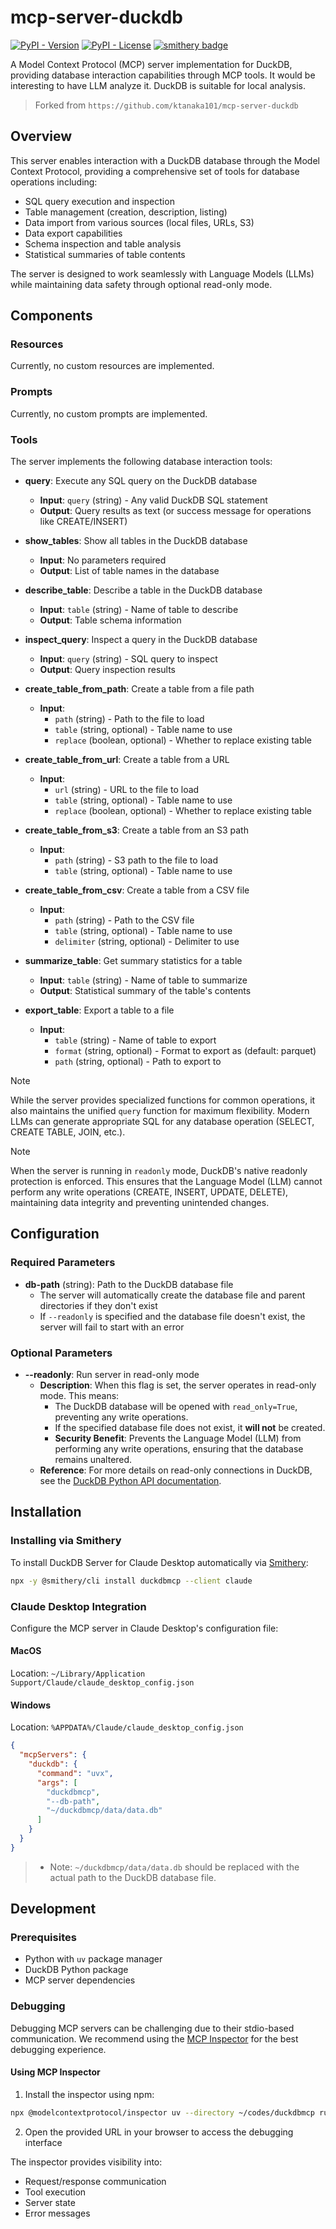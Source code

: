 # mcp-server-duckdb

[![PyPI - Version](https://img.shields.io/pypi/v/mcp-server-duckdb)](https://pypi.org/project/duckdbmcp/)
[![PyPI - License](https://img.shields.io/pypi/l/mcp-server-duckdb)](LICENSE)
[![smithery badge](https://smithery.ai/badge/mcp-server-duckdb)](https://smithery.ai/server/mcp-server-duckdb)

A Model Context Protocol (MCP) server implementation for DuckDB, providing database interaction capabilities through MCP tools.
It would be interesting to have LLM analyze it. DuckDB is suitable for local analysis.

> Forked from `https://github.com/ktanaka101/mcp-server-duckdb`

## Overview

This server enables interaction with a DuckDB database through the Model Context Protocol, providing a comprehensive set of tools for database operations including:

- SQL query execution and inspection
- Table management (creation, description, listing)
- Data import from various sources (local files, URLs, S3)
- Data export capabilities
- Schema inspection and table analysis
- Statistical summaries of table contents

The server is designed to work seamlessly with Language Models (LLMs) while maintaining data safety through optional read-only mode.

## Components

### Resources

Currently, no custom resources are implemented.

### Prompts

Currently, no custom prompts are implemented.

### Tools

The server implements the following database interaction tools:

- **query**: Execute any SQL query on the DuckDB database
  - **Input**: `query` (string) - Any valid DuckDB SQL statement
  - **Output**: Query results as text (or success message for operations like CREATE/INSERT)

- **show_tables**: Show all tables in the DuckDB database
  - **Input**: No parameters required
  - **Output**: List of table names in the database

- **describe_table**: Describe a table in the DuckDB database
  - **Input**: `table` (string) - Name of table to describe
  - **Output**: Table schema information

- **inspect_query**: Inspect a query in the DuckDB database
  - **Input**: `query` (string) - SQL query to inspect
  - **Output**: Query inspection results

- **create_table_from_path**: Create a table from a file path
  - **Input**:
    - `path` (string) - Path to the file to load
    - `table` (string, optional) - Table name to use
    - `replace` (boolean, optional) - Whether to replace existing table

- **create_table_from_url**: Create a table from a URL
  - **Input**:
    - `url` (string) - URL to the file to load
    - `table` (string, optional) - Table name to use
    - `replace` (boolean, optional) - Whether to replace existing table

- **create_table_from_s3**: Create a table from an S3 path
  - **Input**:
    - `path` (string) - S3 path to the file to load
    - `table` (string, optional) - Table name to use

- **create_table_from_csv**: Create a table from a CSV file
  - **Input**:
    - `path` (string) - Path to the CSV file
    - `table` (string, optional) - Table name to use
    - `delimiter` (string, optional) - Delimiter to use

- **summarize_table**: Get summary statistics for a table
  - **Input**: `table` (string) - Name of table to summarize
  - **Output**: Statistical summary of the table's contents

- **export_table**: Export a table to a file
  - **Input**:
    - `table` (string) - Name of table to export
    - `format` (string, optional) - Format to export as (default: parquet)
    - `path` (string, optional) - Path to export to

> [!NOTE]
> While the server provides specialized functions for common operations, it also maintains the unified `query` function for maximum flexibility. Modern LLMs can generate appropriate SQL for any database operation (SELECT, CREATE TABLE, JOIN, etc.).

> [!NOTE]
> When the server is running in `readonly` mode, DuckDB's native readonly protection is enforced.
> This ensures that the Language Model (LLM) cannot perform any write operations (CREATE, INSERT, UPDATE, DELETE), maintaining data integrity and preventing unintended changes.

## Configuration

### Required Parameters

- **db-path** (string): Path to the DuckDB database file
  - The server will automatically create the database file and parent directories if they don't exist
  - If `--readonly` is specified and the database file doesn't exist, the server will fail to start with an error

### Optional Parameters

- **--readonly**: Run server in read-only mode
  - **Description**: When this flag is set, the server operates in read-only mode. This means:
    - The DuckDB database will be opened with `read_only=True`, preventing any write operations.
    - If the specified database file does not exist, it **will not** be created.
    - **Security Benefit**: Prevents the Language Model (LLM) from performing any write operations, ensuring that the database remains unaltered.
  - **Reference**: For more details on read-only connections in DuckDB, see the [DuckDB Python API documentation](https://duckdb.org/docs/api/python/dbapi.html#read_only-connections).


## Installation

### Installing via Smithery

To install DuckDB Server for Claude Desktop automatically via [Smithery](https://smithery.ai/server/duckdbmcp):

```bash
npx -y @smithery/cli install duckdbmcp --client claude
```

### Claude Desktop Integration

Configure the MCP server in Claude Desktop's configuration file:

#### MacOS
Location: `~/Library/Application Support/Claude/claude_desktop_config.json`

#### Windows
Location: `%APPDATA%/Claude/claude_desktop_config.json`

```json
{
  "mcpServers": {
    "duckdb": {
      "command": "uvx",
      "args": [
        "duckdbmcp",
        "--db-path",
        "~/duckdbmcp/data/data.db"
      ]
    }
  }
}
```

> * Note: `~/duckdbmcp/data/data.db` should be replaced with the actual path to the DuckDB database file.

## Development

### Prerequisites

- Python with `uv` package manager
- DuckDB Python package
- MCP server dependencies

### Debugging

Debugging MCP servers can be challenging due to their stdio-based communication. We recommend using the [MCP Inspector](https://github.com/modelcontextprotocol/inspector) for the best debugging experience.

#### Using MCP Inspector

1. Install the inspector using npm:
```bash
npx @modelcontextprotocol/inspector uv --directory ~/codes/duckdbmcp run duckdbmcp --db-path ~/duckdbmcp/data/data.db
```

2. Open the provided URL in your browser to access the debugging interface

The inspector provides visibility into:
- Request/response communication
- Tool execution
- Server state
- Error messages
